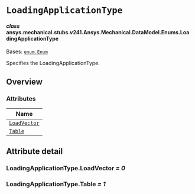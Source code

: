 # `LoadingApplicationType`



#### *class* ansys.mechanical.stubs.v241.Ansys.Mechanical.DataModel.Enums.LoadingApplicationType

Bases: [`enum.Enum`](https://docs.python.org/3/library/enum.html#enum.Enum)

Specifies the LoadingApplicationType.

<!-- !! processed by numpydoc !! -->

<a id="overview"></a>

## Overview

### Attributes

| Name |
| ------------------------------------------------------------------------------------------------------------------------------------ |
| [`LoadVector`](../../../../../v242/Ansys/Mechanical/DataModel/Enums/LoadingApplicationType.md#LoadingApplicationType.LoadVector) |
| [`Table`](../../../../../v242/Ansys/Mechanical/DataModel/Enums/LoadingApplicationType.md#LoadingApplicationType.Table) |

<a id="attribute-detail"></a>

## Attribute detail

<a id="LoadingApplicationType.LoadVector"></a>

### LoadingApplicationType.LoadVector *= 0*

<a id="LoadingApplicationType.Table"></a>

### LoadingApplicationType.Table *= 1*



